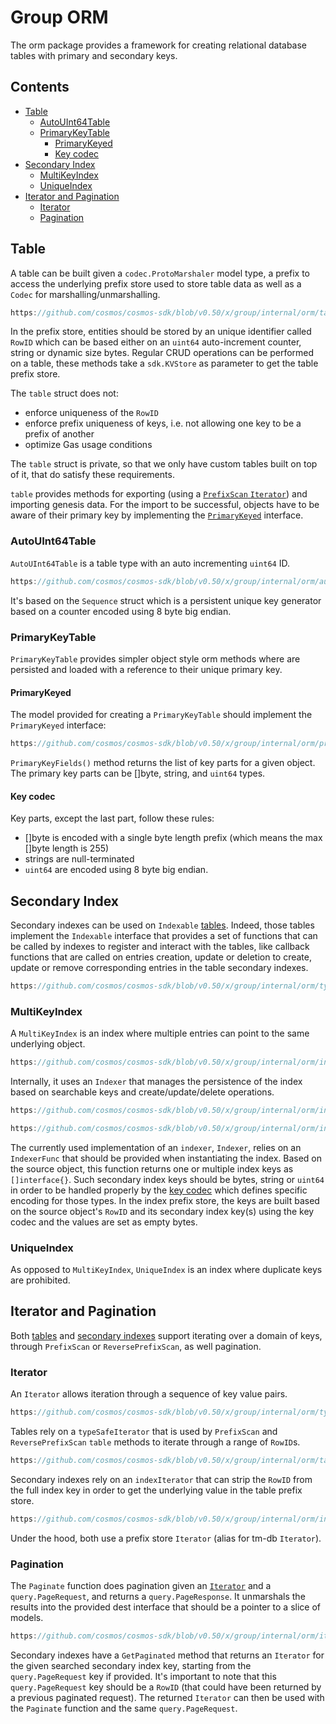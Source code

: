 # Group ORM

The orm package provides a framework for creating relational database tables with primary and secondary keys.

## Contents

* [Table](#table)
    * [AutoUInt64Table](#autouint64table)
    * [PrimaryKeyTable](#primarykeytable)
        * [PrimaryKeyed](#primarykeyed)
        * [Key codec](#key-codec)
* [Secondary Index](#secondary-index)
    * [MultiKeyIndex](#multikeyindex)
    * [UniqueIndex](#uniqueindex)
* [Iterator and Pagination](#iterator-and-pagination)
    * [Iterator](#iterator)
    * [Pagination](#pagination)

## Table

A table can be built given a `codec.ProtoMarshaler` model type, a prefix to access the underlying prefix store used to store table data as well as a `Codec` for marshalling/unmarshalling.

```go reference
https://github.com/cosmos/cosmos-sdk/blob/v0.50/x/group/internal/orm/table.go#L30-L36
```

In the prefix store, entities should be stored by an unique identifier called `RowID` which can be based either on an `uint64` auto-increment counter, string or dynamic size bytes.
Regular CRUD operations can be performed on a table, these methods take a `sdk.KVStore` as parameter to get the table prefix store.

The `table` struct does not:

* enforce uniqueness of the `RowID`
* enforce prefix uniqueness of keys, i.e. not allowing one key to be a prefix of another
* optimize Gas usage conditions

The `table` struct is private, so that we only have custom tables built on top of it, that do satisfy these requirements.

`table` provides methods for exporting (using a [`PrefixScan` `Iterator`](03_iterator_pagination.md#iterator)) and importing genesis data. For the import to be successful, objects have to be aware of their primary key by implementing the [`PrimaryKeyed`](#primarykeyed) interface.

### AutoUInt64Table

`AutoUInt64Table` is a table type with an auto incrementing `uint64` ID.

```go reference
https://github.com/cosmos/cosmos-sdk/blob/v0.50/x/group/internal/orm/auto_uint64.go#L15-L18
```

It's based on the `Sequence` struct which is a persistent unique key generator based on a counter encoded using 8 byte big endian.

### PrimaryKeyTable

`PrimaryKeyTable` provides simpler object style orm methods where are persisted and loaded with a reference to their unique primary key.

#### PrimaryKeyed

The model provided for creating a `PrimaryKeyTable` should implement the `PrimaryKeyed` interface:

```go reference
https://github.com/cosmos/cosmos-sdk/blob/v0.50/x/group/internal/orm/primary_key.go#L30-L44
```

`PrimaryKeyFields()` method returns the list of key parts for a given object.
The primary key parts can be []byte, string, and `uint64` types.

#### Key codec

Key parts, except the last part, follow these rules:

* []byte is encoded with a single byte length prefix (which means the max []byte length is 255)
* strings are null-terminated
* `uint64` are encoded using 8 byte big endian.

## Secondary Index

Secondary indexes can be used on `Indexable` [tables](01_table.md). Indeed, those tables implement the `Indexable` interface that provides a set of functions that can be called by indexes to register and interact with the tables, like callback functions that are called on entries creation, update or deletion to create, update or remove corresponding entries in the table secondary indexes.

```go reference
https://github.com/cosmos/cosmos-sdk/blob/v0.50/x/group/internal/orm/types.go#L88-L93
```

### MultiKeyIndex

A `MultiKeyIndex` is an index where multiple entries can point to the same underlying object.

```go reference
https://github.com/cosmos/cosmos-sdk/blob/v0.50/x/group/internal/orm/index.go#L26-L32
```

Internally, it uses an `Indexer` that manages the persistence of the index based on searchable keys and create/update/delete operations.

```go reference
https://github.com/cosmos/cosmos-sdk/blob/v0.50/x/group/internal/orm/index.go#L15-L20
```

```go reference
https://github.com/cosmos/cosmos-sdk/blob/v0.50/x/group/internal/orm/indexer.go#L15-L19
```

The currently used implementation of an `indexer`, `Indexer`, relies on an `IndexerFunc` that should be provided when instantiating the index. Based on the source object, this function returns one or multiple index keys as `[]interface{}`. Such secondary index keys should be bytes, string or `uint64` in order to be handled properly by the [key codec](01_table.md#key-codec) which defines specific encoding for those types.
In the index prefix store, the keys are built based on the source object's `RowID` and its secondary index key(s) using the key codec and the values are set as empty bytes.

### UniqueIndex

As opposed to `MultiKeyIndex`, `UniqueIndex` is an index where duplicate keys are prohibited.

## Iterator and Pagination

Both [tables](01_table.md) and [secondary indexes](02_secondary_index.md) support iterating over a domain of keys, through `PrefixScan` or `ReversePrefixScan`, as well pagination.

### Iterator

An `Iterator` allows iteration through a sequence of key value pairs.

```go reference
https://github.com/cosmos/cosmos-sdk/blob/v0.50/x/group/internal/orm/types.go#L77-L85
```

Tables rely on a `typeSafeIterator` that is used by `PrefixScan` and `ReversePrefixScan` `table` methods to iterate through a range of `RowID`s.

```go reference
https://github.com/cosmos/cosmos-sdk/blob/v0.50/x/group/internal/orm/table.go#L287-L291
```

Secondary indexes rely on an `indexIterator` that can strip the `RowID` from the full index key in order to get the underlying value in the table prefix store.

```go reference
https://github.com/cosmos/cosmos-sdk/blob/v0.50/x/group/internal/orm/index.go#L233-L239
```

Under the hood, both use a prefix store `Iterator` (alias for tm-db `Iterator`).

### Pagination

The `Paginate` function does pagination given an [`Iterator`](#iterator) and a `query.PageRequest`, and returns a `query.PageResponse`.
It unmarshals the results into the provided dest interface that should be a pointer to a slice of models.

```go reference
https://github.com/cosmos/cosmos-sdk/blob/v0.50/x/group/internal/orm/iterator.go#L102-L220
```

Secondary indexes have a `GetPaginated` method that returns an `Iterator` for the given searched secondary index key, starting from the `query.PageRequest` key if provided. It's important to note that this `query.PageRequest` key should be a `RowID` (that could have been returned by a previous paginated request). The returned `Iterator` can then be used with the `Paginate` function and the same `query.PageRequest`.

